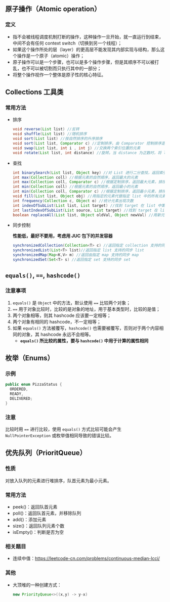## 原子操作（Atomic operation）

### 定义
- 指不会被线程调度机制打断的操作，这种操作一旦开始，就一直运行到结束，中间不会有任何 context switch（切换到另一个线程）；
- 如果这个操作所处的层（layer）的更高层不能发现其内部实现与结构，那么这个操作是一个原子（atomic）操作；
- 原子操作可以是一个步骤，也可以是多个操作步骤，但是其顺序不可以被打乱，也不可以被切割而只执行其中的一部分；
- 将整个操作视作一个整体是原子性的核心特征。

## Collections 工具类

### 常用方法
- 排序
  ```java
  void reverse(List list) //反转
  void shuffle(List list) //随机排序
  void sort(List list) //按自然排序的升序排序
  void sort(List list, Comparator c) //定制排序，由 Comparator 控制排序逻辑
  void swap(List list, int i , int j) //交换两个索引位置的元素
  void rotate(List list, int distance) //旋转。当 distance 为正数时，将 list 后 distance 个元素整体移到前面。当 distance 为负数时，将 list 的前 distance 个元素整体移到后面
  ```

- 查找
  ```java
  int binarySearch(List list, Object key) //对 List 进行二分查找，返回索引，注意 List 必须是有序的
  int max(Collection coll) //根据元素的自然顺序，返回最大的元素
  int max(Collection coll, Comparator c) //根据定制排序，返回最大元素，排序规则由 Comparatator 类控制
  int min(Collection coll) //根据元素的自然顺序，返回最小的元素
  int min(Collection coll, Comparator c) //根据定制排序，返回最小元素，排序规则由 Comparatator 类控制
  void fill(List list, Object obj) //用指定的元素代替指定 list 中的所有元素
  int frequency(Collection c, Object o) //统计元素出现次数
  int indexOfSubList(List list, List target) //找到 target 在 list 中第一次出现的索引，找不到则返回 -1
  int lastIndexOfSubList(List source, List target) //找到 target 在 list 中最后一次出现的索引，找不到则返回 -1
  boolean replaceAll(List list, Object oldVal, Object newVal) //用新元素替换旧元素
  ```

- 同步控制
  
  **性能低，最好不要用，考虑用 JUC 包下的并发容器**

  ```java
  synchronizedCollection(Collection<T> c) //返回指定 collection 支持的同步（线程安全的）collection。
  synchronizedList(List<T> list)//返回指定 list 支持的同步 list
  synchronizedMap(Map<K,V> m) //返回由指定 map 支持的同步 map
  synchronizedSet(Set<T> s) //返回指定 set 支持的同步 set
  ```

## `equals()`, `==`, `hashcode()`

### 注意事项
1. `equals()` 是 `Object` 中的方法，默认使用 `==` 比较两个对象；
2. `==` 用于对象比较时，比较的是对象的地址，用于基本类型时，比较的是值；
3. 两个对象相等，则其 hashcode 应该要一定相等；
4. 两个对象有相同的 hashcode，不一定相等；
5. 如果 `equals()` 方法被覆写，`hashcode()` 也需要被覆写，否则对于两个内容相同的对象，其 hashcode 永远不会相等。
   - **`equals()` 所比较的属性，要与 `hashcode()` 中用于计算的属性相同**

## 枚举（Enums）

### 示例
  ```java
  public enum PizzaStatus {
    ORDERED,
    READY,
    DELIVERED;
  }
  ```

### 注意
比较时用 `==` 进行比较，使用 `equals()` 方式比较可能会产生 `NullPointerException` 或枚举值相同导致的错误比较。

## 优先队列（PrioritQueue）

### 性质
对放入队列的元素进行堆排序，队首元素为最小元素。

### 常用方法
- peek()：返回队首元素
- poll()：返回队首元素，并移除队列
- add()：添加元素
- size()：返回队列元素个数
- isEmpty()：判断是否为空

### 相关题目
- 连续中值：https://leetcode-cn.com/problems/continuous-median-lcci/

### 其他
- 大顶堆的一种创建方式：
  ```java
  new PriorityQueue<>((x,y) -> y-x)
  ```
